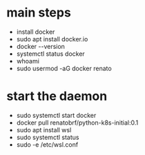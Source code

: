# main steps
- install docker
- sudo apt install docker.io
- docker --version
- systemctl status docker
- whoami
- sudo usermod -aG docker renato

# start the daemon
- sudo systemctl start docker
- docker pull renatobrf/python-k8s-initial:0.1
- sudo apt install wsl
- sudo systemctl status
- sudo -e /etc/wsl.conf

